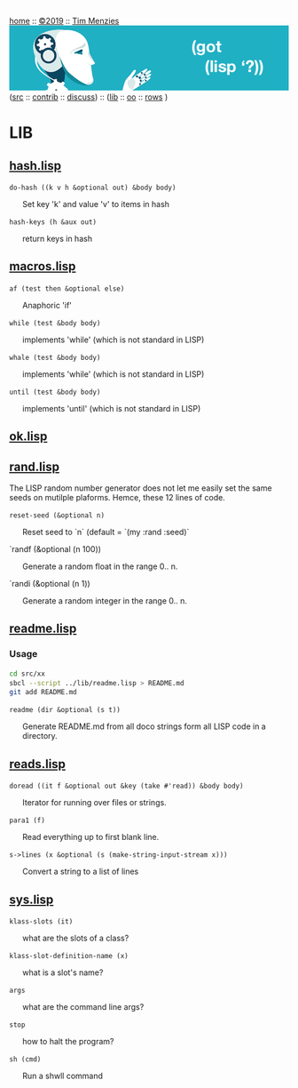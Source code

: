 <a name=top></a>
[home](https://github.com/timm/lisp/blob/master/README.md#top) ::
[&copy;2019](https://github.com/timm/lisp/blob/master/LICENSE.md) ::
[Tim Menzies](http://menzies.us) 
<img width=1 height=30 src="https://github.com/timm/lisp/blob/master/etc/img/FFFFFF.png">
<a href="https://github.com/timm/lisp/blob/master/README.md#top">
<img src="https://raw.githubusercontent.com/timm/lisp/master/etc/img/gotlisp.png" ></a><br>
([src](http://github.com/timm/lisp) ::
[contrib](https://github.com/timm/lisp/blob/master/CONTRIBUTING.md) ::
[discuss](https://github.com/timm/lisp/issues))  ::
([lib](https://github.com/timm/lisp/tree/master/src/lib/README.md#top) ::
[oo](https://github.com/timm/lisp/tree/master/src/oo/README.md#top)  :: 
[rows](https://github.com/timm/lisp/tree/master/src/rows/README.md#top) )

# LIB




## [hash.lisp](hash.lisp)


`do-hash ((k v h &optional out) &body body)`

<ul>   Set key 'k' and value 'v' to items in hash
</ul>

`hash-keys (h &aux out)`

<ul>   return keys in hash
</ul>


## [macros.lisp](macros.lisp)


`af (test then &optional else)`

<ul>   Anaphoric 'if'
</ul>

`while (test &body body)`

<ul>   implements 'while' (which is not standard in LISP)
</ul>

`whale (test &body body)`

<ul>   implements 'while' (which is not standard in LISP)
</ul>

`until (test &body body)`

<ul>   implements 'until' (which is not standard in LISP)
</ul>


## [ok.lisp](ok.lisp)



## [rand.lisp](rand.lisp)



The LISP random number generator does not let me
easily set the same seeds on mutilple plaforms. Hemce,
these 12 lines of code.

`reset-seed (&optional n)`

<ul>Reset seed to `n` (default = `(my :rand :seed)`</ul>

`randf (&optional (n 100))

<ul>Generate a random float in the range 0.. n. </ul>

`randi (&optional (n 1))

<ul>Generate a random integer in the range 0.. n. </ul>




## [readme.lisp](readme.lisp)



### Usage

```bash
cd src/xx
sbcl --script ../lib/readme.lisp > README.md
git add README.md
``` 



`readme (dir &optional (s t))`

<ul>   
Generate README.md from all doco strings 
  form all LISP code in a directory.
</ul>


## [reads.lisp](reads.lisp)


`doread ((it f &optional out &key (take #'read)) &body body)`

<ul>   Iterator for running over files or strings.
</ul>

`para1 (f)`

<ul>   Read everything up to first blank line.
</ul>

`s->lines (x &optional (s (make-string-input-stream x)))`

<ul>   Convert a string to a list of lines
</ul>


## [sys.lisp](sys.lisp)


`klass-slots (it)`

<ul>   what are the slots of a class?
</ul>

`klass-slot-definition-name (x)`

<ul>   what is a slot's name?
</ul>

`args `

<ul>   what are the command line args?
</ul>

`stop `

<ul>   how to halt the program?
</ul>

`sh (cmd)`

<ul>   Run a shwll command
</ul>
